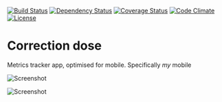 [![Build Status](http://img.shields.io/travis/pikesley/correctiondose.svg?style=flat-square)](https://travis-ci.org/pikesley/correctiondose)
[![Dependency Status](http://img.shields.io/gemnasium/pikesley/correctiondose.svg?style=flat-square)](https://gemnasium.com/pikesley/correctiondose)
[![Coverage Status](http://img.shields.io/coveralls/pikesley/correctiondose.svg?style=flat-square)](https://coveralls.io/r/pikesley/correctiondose)
[![Code Climate](http://img.shields.io/codeclimate/github/pikesley/correctiondose.svg?style=flat-square)](https://codeclimate.com/github/pikesley/correctiondose)
[![License](http://img.shields.io/:license-mit-blue.svg?style=flat-square)](http://pikesley.mit-license.org)

# Correction dose

Metrics tracker app, optimised for mobile. Specifically _my_ mobile

![Screenshot](http://i.imgur.com/CLiVOJ0.png)

![Screenshot](http://i.imgur.com/C7x5AxK.png)
